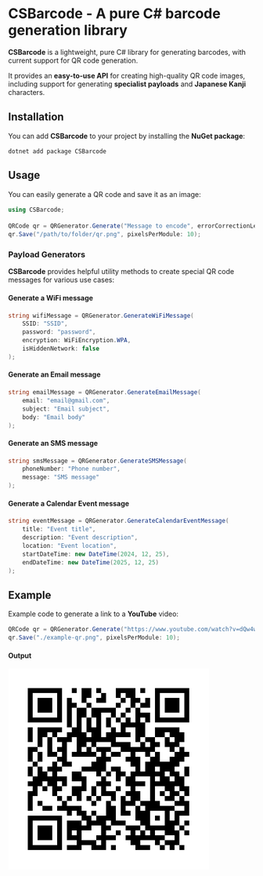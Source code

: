 # CSBarcode - A pure C# barcode generation library

**CSBarcode** is a lightweight, pure C# library for generating barcodes, with current support for QR code generation.

It provides an **easy-to-use API** for creating high-quality QR code images, including support for generating **specialist payloads** and **Japanese Kanji** characters.

## Installation

You can add **CSBarcode** to your project by installing the **NuGet package**:

```shell
dotnet add package CSBarcode
```

## Usage

You can easily generate a QR code and save it as an image:

```csharp
using CSBarcode;

QRCode qr = QRGenerator.Generate("Message to encode", errorCorrectionLevel: ErrorCorrectionLevel.Medium);
qr.Save("/path/to/folder/qr.png", pixelsPerModule: 10);
```

### Payload Generators

**CSBarcode** provides helpful utility methods to create special QR code messages for various use cases:

#### Generate a WiFi message

```csharp
string wifiMessage = QRGenerator.GenerateWiFiMessage(
    SSID: "SSID", 
    password: "password", 
    encryption: WiFiEncryption.WPA, 
    isHiddenNetwork: false
);
```

#### Generate an Email message
```csharp
string emailMessage = QRGenerator.GenerateEmailMessage(
    email: "email@gmail.com", 
    subject: "Email subject", 
    body: "Email body"
);
```


#### Generate an SMS message
```csharp
string smsMessage = QRGenerator.GenerateSMSMessage(
    phoneNumber: "Phone number", 
    message: "SMS message"
);
```

#### Generate a Calendar Event message
```csharp
string eventMessage = QRGenerator.GenerateCalendarEventMessage(
    title: "Event title", 
    description: "Event description", 
    location: "Event location", 
    startDateTime: new DateTime(2024, 12, 25), 
    endDateTime: new DateTime(2025, 12, 25)
);
```

## Example

Example code to generate a link to a **YouTube** video:

```csharp
QRCode qr = QRGenerator.Generate("https://www.youtube.com/watch?v=dQw4w9WgXcQ", errorCorrectionLevel: ErrorCorrectionLevel.Medium);
qr.Save("./example-qr.png", pixelsPerModule: 10);
```

#### Output

<img src="example-qr.png" alt="Example QR Code">